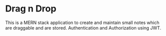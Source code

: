 # Drag n Drop
This is a MERN stack application to create and maintain small notes which are draggable and are stored. 
Authentication and Authorization using JWT.
